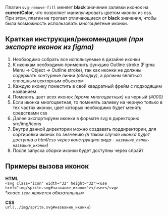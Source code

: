 Плагин `svg-remove-fill` меняет **black** значение заливки иконок на **currentColor**, что позволяет манипулировать цветом иконок из css.  
При этом, плагин не трогает отличающиеся от **black** значения, чтобы была возможность использовать многоцветные иконки.  

## Краткая инструкция/рекомендация *(при экспорте иконок из figma)*  
1. Необходимо собрать все используемые в дизайне иконки
2. К иконкам необходимо применить функцию Outline stroke (Figma Menu -> Object -> Outline stroke), так как иконки не должны содержать контурные линии *(обводку)*, а должны являться сплошным векторным объектом
3. Каждую иконку поместить в свой квадратный фрейм с подходящим названием
4. Поменять цвет всех иконок *(кроме многоцветных)* на черный *(#000)*
5. Если иконка многоцветная, то поменять заливку на черную только в тех частях иконки, цвет которых необходимо будет менять средствами css
6. Далее экспортируем иконки в формате svg в директорию src/img/icons
7. Внутри данной директории можно создавать поддиректории, для сортировки иконок по значению *(в таком случае иконка будет доступна в html/css через конструкцию вида - `название_папки-название_иконки`)*
8. После запуска сборки иконки будет доступны через спрайт

## Примеры вызова иконок  

**HTML**  
`<svg class="icon" width="32" height="32"><use href="img/sprite.svg#название_иконки"></use></svg>`  
**класс `icon` является обязательным*  

**CSS**  
`url(../img/sprite.svg#название_иконки)`